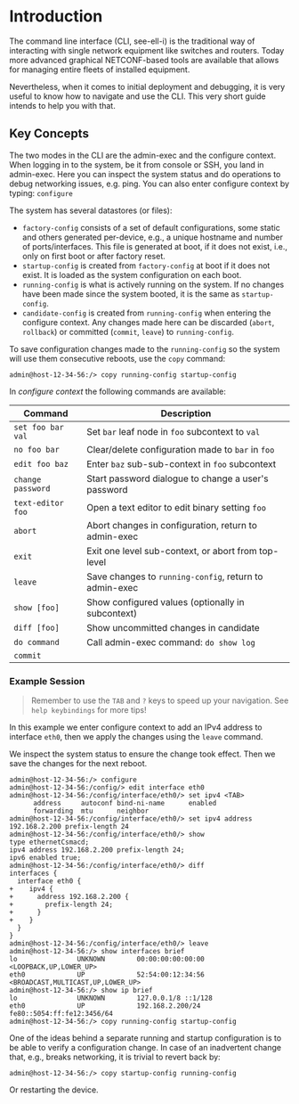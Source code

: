 # Introduction

The command line interface (CLI, see-ell-i) is the traditional way of
interacting with single network equipment like switches and routers.
Today more advanced graphical NETCONF-based tools are available that
allows for managing entire fleets of installed equipment.

Nevertheless, when it comes to initial deployment and debugging, it
is very useful to know how to navigate and use the CLI.  This very
short guide intends to help you with that.

## Key Concepts

The two modes in the CLI are the admin-exec and the configure context.
When logging in to the system, be it from console or SSH, you land in
admin-exec.  Here you can inspect the system status and do operations
to debug networking issues, e.g. ping.  You can also enter configure
context by typing: `configure`

The system has several datastores (or files):

 - `factory-config` consists of a set of default configurations, some
   static and others generated per-device, e.g., a unique hostname and
   number of ports/interfaces.   This file is generated at boot, if it
   does not exist, i.e., only on first boot or after factory reset.
 - `startup-config` is created from `factory-config` at boot if it does
   not exist.  It is loaded as the system configuration on each boot.
 - `running-config` is what is actively running on the system.  If no
   changes have been made since the system booted, it is the same as
   `startup-config`.
 - `candidate-config` is created from `running-config` when entering the
   configure context.  Any changes made here can be discarded (`abort`,
   `rollback`) or committed (`commit`, `leave`) to `running-config`.

To save configuration changes made to the `running-config` so the system
will use them consecutive reboots, use the `copy` command:

    admin@host-12-34-56:/> copy running-config startup-config

In *configure context* the following commands are available:

| **Command**       | **Description**                                        |
|-------------------|--------------------------------------------------------|
| `set foo bar val` | Set `bar` leaf node in `foo` subcontext to `val`       |
| `no foo bar`      | Clear/delete configuration made to `bar` in `foo`      |
| `edit foo baz`    | Enter `baz` sub-sub-context in `foo` subcontext        |
| `change password` | Start password dialogue to change a user's password    |
| `text-editor foo` | Open a text editor to edit binary setting `foo`        |
| `abort`           | Abort changes in configuration, return to admin-exec   |
| `exit`            | Exit one level sub-context, or abort from top-level    |
| `leave`           | Save changes to `running-config`, return to admin-exec |
| `show [foo]`      | Show configured values (optionally in subcontext)      |
| `diff [foo]`      | Show uncommitted changes in candidate                  |
| `do command`      | Call admin-exec command: `do show log`                 |
| `commit`          |                                                        |

### Example Session

> Remember to use the `TAB` and `?` keys to speed up your navigation.
> See `help keybindings` for more tips!

In this example we enter configure context to add an IPv4 address to
interface `eth0`, then we apply the changes using the `leave` command.

We inspect the system status to ensure the change took effect.  Then we
save the changes for the next reboot.

```
admin@host-12-34-56:/> configure
admin@host-12-34-56:/config/> edit interface eth0
admin@host-12-34-56:/config/interface/eth0/> set ipv4 <TAB>
      address     autoconf bind-ni-name      enabled
	  forwarding  mtu      neighbor
admin@host-12-34-56:/config/interface/eth0/> set ipv4 address 192.168.2.200 prefix-length 24
admin@host-12-34-56:/config/interface/eth0/> show
type ethernetCsmacd;
ipv4 address 192.168.2.200 prefix-length 24;
ipv6 enabled true;
admin@host-12-34-56:/config/interface/eth0/> diff
interfaces {
  interface eth0 {
+    ipv4 {
+      address 192.168.2.200 {
+        prefix-length 24;
+      }
+    }
  }
}
admin@host-12-34-56:/config/interface/eth0/> leave
admin@host-12-34-56:/> show interfaces brief
lo               UNKNOWN        00:00:00:00:00:00 <LOOPBACK,UP,LOWER_UP>
eth0             UP             52:54:00:12:34:56 <BROADCAST,MULTICAST,UP,LOWER_UP>
admin@host-12-34-56:/> show ip brief
lo               UNKNOWN        127.0.0.1/8 ::1/128
eth0             UP             192.168.2.200/24 fe80::5054:ff:fe12:3456/64
admin@host-12-34-56:/> copy running-config startup-config
```

One of the ideas behind a separate running and startup configuration is
to be able to verify a configuration change.  In case of an inadvertent
change that, e.g., breaks networking, it is trivial to revert back by:

```
admin@host-12-34-56:/> copy startup-config running-config
```

Or restarting the device.


